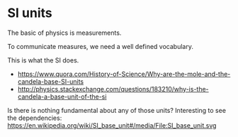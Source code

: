 # SI units

The basic of physics is measurements.

To communicate measures, we need a well defined vocabulary.

This is what the SI does.

- <https://www.quora.com/History-of-Science/Why-are-the-mole-and-the-candela-base-SI-units>
- <http://physics.stackexchange.com/questions/183210/why-is-the-candela-a-base-unit-of-the-si>

Is there is nothing fundamental about any of those units? Interesting to see the dependencies: <https://en.wikipedia.org/wiki/SI_base_unit#/media/File:SI_base_unit.svg>
